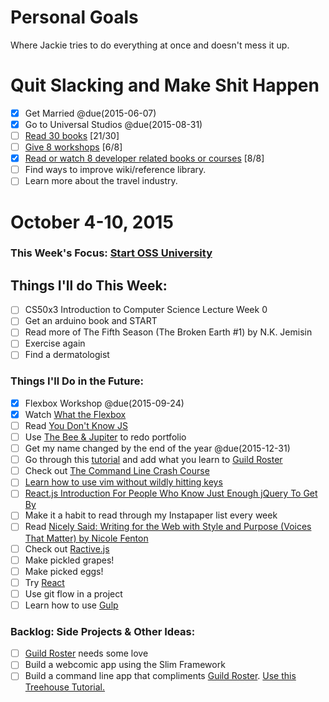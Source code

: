 Personal Goals
==============

Where Jackie tries to do everything at once and doesn't mess it up.

# Quit Slacking and Make Shit Happen
- [x] Get Married @due(2015-06-07)
- [x] Go to Universal Studios @due(2015-08-31)
- [ ] [Read 30 books](lists/books.md) [21/30]
- [ ] [Give 8 workshops](lists/workshops.md) [6/8]
- [x] [Read or watch 8 developer related books or courses](lists/learning.md) [8/8]
- [ ] Find ways to improve wiki/reference library.
- [ ] Learn more about the travel industry.

# October 4-10, 2015

### This Week's Focus: [Start OSS University](https://github.com/open-source-society/computer-science-and-engineering)

## Things I'll do This Week:
- [ ] CS50x3 Introduction to Computer Science Lecture Week 0
- [ ] Get an arduino book and START
- [ ] Read more of The Fifth Season (The Broken Earth #1) by N.K. Jemisin
- [ ] Exercise again
- [ ] Find a dermatologist

### Things I'll Do in the Future:
- [x] Flexbox Workshop @due(2015-09-24)
- [x] Watch [What the Flexbox](http://flexbox.io/)
- [ ] Read [You Don't Know JS](https://github.com/getify/You-Dont-Know-JS)
- [ ] Use [The Bee & Jupiter](http://femmebot.github.io/google-type/) to redo portfolio
- [ ] Get my name changed by the end of the year @due(2015-12-31)
- [ ] Go through this [tutorial](http://code.tutsplus.com/tutorials/create-a-simple-shopping-cart-using-angularjs-part-1--cms-23535) and add what you learn to [Guild Roster](https://github.com/MongooseDoom/guild-roster)
- [ ] Check out [The Command Line Crash Course](http://cli.learncodethehardway.org/book/)
- [ ] [Learn how to use vim without wildly hitting keys](https://scotch.io/tutorials/getting-started-with-vim-an-interactive-guide)
- [ ] [React.js Introduction For People Who Know Just Enough jQuery To Get By](http://reactfordesigners.com/labs/reactjs-introduction-for-people-who-know-just-enough-jquery-to-get-by/)
- [ ] Make it a habit to read through my Instapaper list every week
- [ ] Read [Nicely Said: Writing for the Web with Style and Purpose (Voices That Matter) by Nicole Fenton](http://amzn.com/B00KFGCD1I)
- [ ] Check out [Ractive.js](http://www.ractivejs.org/)
- [ ] Make pickled grapes!
- [ ] Make picked eggs!
- [ ] Try [React](https://facebook.github.io/react/index.html)
- [ ] Use git flow in a project
- [ ] Learn how to use [Gulp](http://gulpjs.com)

### Backlog: Side Projects & Other Ideas:
- [ ] [Guild Roster](https://github.com/MongooseDoom/guild-roster) needs some love
- [ ] Build a webcomic app using the Slim Framework
- [ ] Build a command line app that compliments [Guild Roster](https://github.com/MongooseDoom/guild-roster). [Use this Treehouse Tutorial.](http://teamtreehouse.com/library/nodejs-basics)
